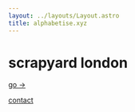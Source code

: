 ```yaml
---
layout: ../layouts/Layout.astro
title: alphabetise.xyz
---
```


# scrapyard london

<a href="https://scrapyard.hackclub.com">go →</a>

<div data-fillout-id="qBziF1kSNcus" data-fillout-embed-type="popup" data-fillout-button-text="Register Interest" data-fillout-dynamic-resize data-fillout-button-color="#000000" data-fillout-inherit-parameters data-fillout-domain="forms.hackclub.com" data-fillout-popup-size="medium"></div><script src="https://server.fillout.com/embed/v1/"></script>

[contact](/contact)
